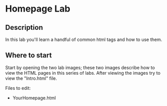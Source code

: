 # Homepage Lab


## Description

In this lab you'll learn a handful of common html tags and how to use them.


## Where to start

Start by opening the two lab images; these two images describe how to view the HTML pages in this series of labs. After viewing the images try to view the "Intro.html" file.

Files to edit:
- YourHomepage.html



